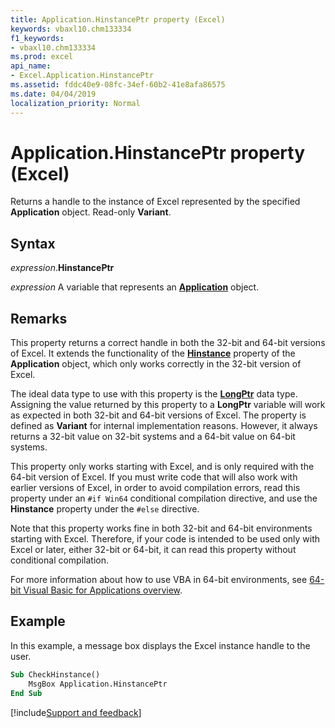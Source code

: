 ```yaml
---
title: Application.HinstancePtr property (Excel)
keywords: vbaxl10.chm133334
f1_keywords:
- vbaxl10.chm133334
ms.prod: excel
api_name:
- Excel.Application.HinstancePtr
ms.assetid: fddc40e9-08fc-34ef-60b2-41e8afa86575
ms.date: 04/04/2019
localization_priority: Normal
---
```



# Application.HinstancePtr property (Excel)

Returns a handle to the instance of Excel represented by the specified **Application** object. Read-only **Variant**.


## Syntax

_expression_.**HinstancePtr**

_expression_ A variable that represents an **[Application](Excel.Application(object).md)** object.


## Remarks

This property returns a correct handle in both the 32-bit and 64-bit versions of Excel. It extends the functionality of the **[Hinstance](Excel.Application.Hinstance.md)** property of the **Application** object, which only works correctly in the 32-bit version of Excel.

The ideal data type to use with this property is the **[LongPtr](../language/reference/User-Interface-Help/longptr-data-type.md)** data type. Assigning the value returned by this property to a **LongPtr** variable will work as expected in both 32-bit and 64-bit versions of Excel. The property is defined as **Variant** for internal implementation reasons. However, it always returns a 32-bit value on 32-bit systems and a 64-bit value on 64-bit systems.

This property only works starting with Excel, and is only required with the 64-bit version of Excel. If you must write code that will also work with earlier versions of Excel, in order to avoid compilation errors, read this property under an `#if Win64` conditional compilation directive, and use the **Hinstance** property under the `#else` directive.

Note that this property works fine in both 32-bit and 64-bit environments starting with Excel. Therefore, if your code is intended to be used only with Excel or later, either 32-bit or 64-bit, it can read this property without conditional compilation.

For more information about how to use VBA in 64-bit environments, see [64-bit Visual Basic for Applications overview](../Language/Concepts/Getting-Started/64-bit-visual-basic-for-applications-overview.md).


## Example

In this example, a message box displays the Excel instance handle to the user.

```vb
Sub CheckHinstance() 
    MsgBox Application.HinstancePtr 
End Sub
```




[!include[Support and feedback](~/includes/feedback-boilerplate.md)]